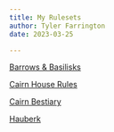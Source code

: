 ```yaml
---
title: My Rulesets
author: Tyler Farrington
date: 2023-03-25

---
```


[Barrows & Basilisks](./pages/bb)

[Cairn House Rules](./pages/cairn-houserules)

[Cairn Bestiary](./pages/cairn-bestiary)

[Hauberk](./pages/hauberk)
